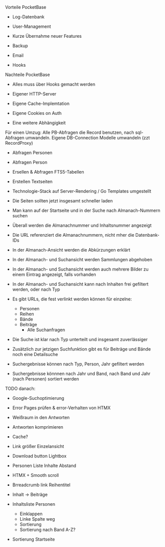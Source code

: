 Vorteile PocketBase
- Log-Datenbank
- User-Management
- Kurze Übernahme neuer Features
- Backup
- Email

- Hooks


Nachteile PocketBase
- Alles muss über Hooks gemacht werden
- Eigener HTTP-Server
- Eigene Cache-Implemtation
- Eigene Cookies on Auth

- Eine weitere Abhängigkeit


Für einen Umzug:
Alle PB-Abfragen die Record benutzen, nach sql-Abfragen umwandeln.
Eigene DB-Connection
Modelle umwandeln (zzt RecordProxy)


- Abfragen Personen
- Abfragen Person
- Ersellen & Abfragen FTS5-Tabellen
- Erstellen Textseiten

- Technologie-Stack auf Server-Rendering / Go Templates umgestellt
- Die Seiten sollten jetzt insgesamt schneller laden

- Man kann auf der Startseite und in der Suche nach Almanach-Nummern suchen
- Überall werden die Almanachnummer und Inhaltsnummer angezeigt
- Die URL referenziert die Almanachnummern, nicht mher die Datenbank-IDs

- In der Almanach-Ansicht werden die Abkürzungen erklärt
- In der Almanach- und Suchansicht werden Sammlungen abgehoben 
- In der Almanach- und Suchansicht werden auch mehrere Bilder zu einem Eintrag angezeigt, falls vorhanden
- In der Almanach- und Suchansicht kann nach Inhalten frei gefiltert werden, oder nach Typ

- Es gibt URLs, die fest verlinkt werden können für einzelne:
    - Personen 
    - Reihen
    - Bände
    - Beiträge
		- Alle Suchanfragen

- Die Suche ist klar nach Typ unterteilt und insgesamt zuverlässiger
- Zusätzlich zur jetzigen Suchfunktion gibt es für Beiträge und Bände noch eine Detailsuche
- Suchergebnisse können nach Typ, Person, Jahr gefiltert werden
- Suchergebnisse könnnen nach Jahr und Band, nach Band und Jahr (nach Personen) sortiert werden


TODO danach:
- Google-Suchoptimierung
- Error Pages prüfen & error-Verhalten von HTMX
- Weißraum in den Antworten
- Antworten komprimieren
- Cache?


- Link größer Einzelansicht
- Download button Lightbox
- Personen Liste Inhalte Abstand
- HTMX + Smooth scroll
- Brreadcrumb link Reihentitel
- Inhalt -> Beiträge

- Inhaltsliste Personen
    - Einklappen
    - Linke Spalte weg
    - Sortierung
    - Sortierung nach Band A-Z?

- Sortierung Startseite
